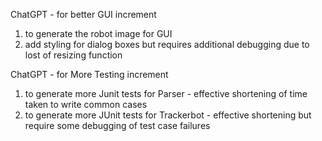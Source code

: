 ChatGPT - for better GUI increment
1. to generate the robot image for GUI
2. add styling for dialog boxes but requires additional debugging due to lost of resizing function

ChatGPT - for More Testing increment
1. to generate more Junit tests for Parser - effective shortening of time taken to write common cases
2. to generate more JUnit tests for Trackerbot - effective shortening but require some debugging of test case failures